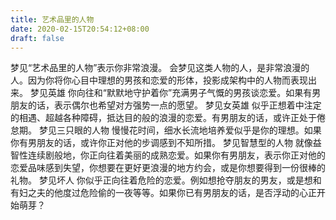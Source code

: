 ```yaml
---
title: 艺术品里的人物
date: 2020-02-15T20:54:12+08:00
draft: false
---
```


梦见“艺术品里的人物”表示你非常浪漫。
会梦见这类人物的人，是非常浪漫的人。因为你将你心目中理想的男孩和恋爱的形体，投影成架构中的人物而表现出来。
梦见英雄 你向往和“默默地守护着你”充满男子气慨的男孩谈恋爱。如果有男朋友的话，表示偶尔也希望对方强势一点的愿望。
梦见女英雄 似乎正想着中注定的相遇、超越各种障碍，抵达目的般的浪漫的恋爱。有男朋友的话，或许正处于倦怠期。
梦见三只眼的人物 慢慢花时间，细水长流地培养爱似乎是你的理想。如果你有男朋友的话，或许你正对他的步调感到不知所措。
梦见智慧型的人物 就像益智性连续剧般地，你正向往着美丽的成熟恋爱。如果你有男朋友，表示你正对他的恋爱品味感到失望，你想要在更好更浪漫的地方约会，或是你想要得到一份很棒的礼物。
梦见坏人 你似乎正向往着危险的恋爱。例如想抢夺朋友的男友，或是想和有妇之夫的他度过危险偷的一夜等等。如果你已有男朋友的话，是否浮动的心正开始萌芽？